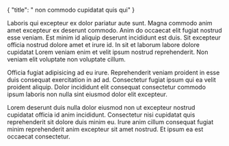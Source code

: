 {
  "title": " non commodo cupidatat quis qui"
}

Laboris qui excepteur ex dolor pariatur aute sunt. Magna commodo anim amet excepteur ex deserunt commodo. Anim do occaecat elit fugiat nostrud esse veniam. Est minim id aliquip deserunt incididunt est duis. Sit excepteur officia nostrud dolore amet et irure id. In sit et laborum labore dolore cupidatat Lorem veniam enim et velit ipsum nostrud reprehenderit. Non veniam elit voluptate non voluptate cillum.

Officia fugiat adipisicing ad eu irure. Reprehenderit veniam proident in esse duis consequat exercitation in ad ad. Consectetur fugiat ipsum qui ea velit proident aliquip. Dolor incididunt elit consequat consectetur commodo ipsum laboris non nulla sint eiusmod dolor elit excepteur.

Lorem deserunt duis nulla dolor eiusmod non ut excepteur nostrud cupidatat officia id anim incididunt. Consectetur nisi cupidatat quis reprehenderit sit dolore duis minim eu. Irure anim cillum consequat fugiat minim reprehenderit anim excepteur sit amet nostrud. Et ipsum ea est occaecat consectetur.